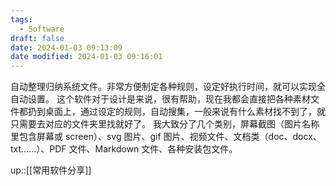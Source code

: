```yaml
---
tags:
  - Software
draft: false
date: 2024-01-03 09:13:09
date modified: 2024-01-03 09:16:01
---
```


自动整理归纳系统文件。非常方便制定各种规则，设定好执行时间，就可以实现全自动设置。
这个软件对于设计是来说，很有帮助，现在我都会直接把各种素材文件都扔到桌面上，通过设定的规则，自动搜集，一般来说有什么素材找不到了，就只需要去对应的文件夹里找就好了。
我大致分了几个类别，屏幕截图（图片名称里包含屏幕或 screen）、svg 图片、gif 图片、视频文件、文档类（doc、docx、txt……）、PDF 文件、Markdown 文件、各种安装包文件。

up::[[常用软件分享]]

